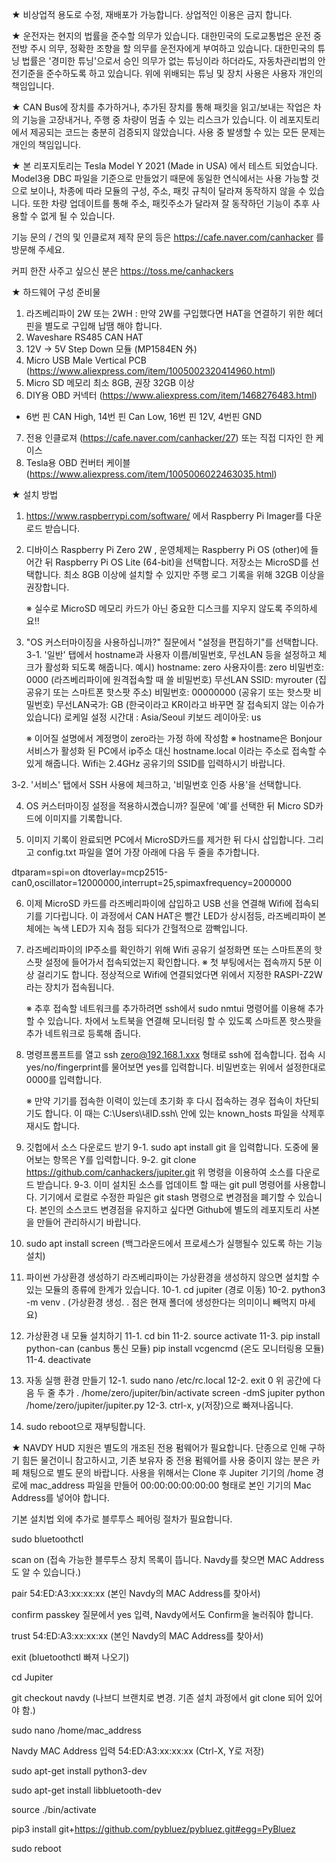 ★ 비상업적 용도로 수정, 재배포가 가능합니다.
   상업적인 이용은 금지 합니다.

★ 운전자는 현지의 법률을 준수할 의무가 있습니다.
   대한민국의 도로교통법은 운전 중 전방 주시 의무, 정확한 조향을 할 의무를 운전자에게 부여하고 있습니다.
   대한민국의 튜닝 법률은 '경미한 튜닝'으로서 승인 의무가 없는 튜닝이라 하더라도, 자동차관리법의 안전기준을 준수하도록 하고 있습니다.
   위에 위배되는 튜닝 및 장치 사용은 사용자 개인의 책임입니다.

★ CAN Bus에 장치를 추가하거나, 추가된 장치를 통해 패킷을 읽고/보내는 작업은 차의 기능을 고장내거나, 주행 중 차량이 멈출 수 있는 리스크가 있습니다.
   이 레포지토리에서 제공되는 코드는 충분히 검증되지 않았습니다.
   사용 중 발생할 수 있는 모든 문제는 개인의 책임입니다.

★ 본 리포지토리는 Tesla Model Y 2021 (Made in USA) 에서 테스트 되었습니다.
   Model3용 DBC 파일을 기준으로 만들었기 때문에 동일한 연식에서는 사용 가능할 것으로 보이나,
   차종에 따라 모듈의 구성, 주소, 패킷 규칙이 달라져 동작하지 않을 수 있습니다.
   또한 차량 업데이트를 통해 주소, 패킷주소가 달라져 잘 동작하던 기능이 추후 사용할 수 없게 될 수 있습니다.

기능 문의 / 건의 및 인클로져 제작 문의 등은 https://cafe.naver.com/canhacker 를 방문해 주세요.

커피 한잔 사주고 싶으신 분은 https://toss.me/canhackers





★ 하드웨어 구성 준비물

1. 라즈베리파이 2W 또는 2WH : 만약 2W를 구입했다면 HAT을 연결하기 위한 헤더핀을 별도로 구입해 납땜 해야 합니다.
2. Waveshare RS485 CAN HAT
3. 12V → 5V Step Down 모듈 (MP1584EN 外)
4. Micro USB Male Vertical PCB (https://www.aliexpress.com/item/1005002320414960.html)
5. Micro SD 메모리 최소 8GB, 권장 32GB 이상
6. DIY용 OBD 커넥터 (https://www.aliexpress.com/item/1468276483.html)
- 6번 핀 CAN High, 14번 핀 Can Low, 16번 핀 12V, 4번핀 GND
7. 전용 인클로져 (https://cafe.naver.com/canhacker/27) 또는 직접 디자인 한 케이스
8. Tesla용 OBD 컨버터 케이블 (https://www.aliexpress.com/item/1005006022463035.html)


★ 설치 방법
1. https://www.raspberrypi.com/software/
   에서 Raspberry Pi Imager를 다운로드 받습니다.

2. 디바이스 Raspberry Pi Zero 2W , 운영체제는 Raspberry Pi OS (other)에 들어간 뒤 Raspberry Pi OS Lite (64-bit)을 선택합니다.
   저장소는 MicroSD를 선택합니다. 최소 8GB 이상에 설치할 수 있지만 주행 로그 기록을 위해 32GB 이상을 권장합니다.
  
   ※ 실수로 MicroSD 메모리 카드가 아닌 중요한 디스크를 지우지 않도록 주의하세요!!

3. "OS 커스터마이징을 사용하십니까?" 질문에서 "설정을 편집하기"를 선택합니다.
 3-1. '일반' 탭에서 hostname과 사용자 이름/비밀번호, 무선LAN 등을 설정하고 체크가 활성화 되도록 해줍니다.
   예시) 
   hostname: zero
   사용자이름: zero
   비밀번호: 0000              (라즈베리파이에 원격접속할 때 쓸 비밀번호)
   무선LAN SSID: myrouter     (집 공유기 또는 스마트폰 핫스팟 주소)
   비밀번호: 00000000          (공유기 또는 핫스팟 비밀번호)
   무선LAN국가: GB              (한국이라고 KR이라고 바꾸면 잘 접속되지 않는 이슈가 있습니다)
   로케일 설정 시간대 : Asia/Seoul
   키보드 레이아웃: us

   ※ 이어질 설명에서 계정명이 zero라는 가정 하에 작성함
   ※ hostname은 Bonjour 서비스가 활성화 된 PC에서 ip주소 대신 hostname.local 이라는 주소로 접속할 수 있게 해줍니다.
      Wifi는 2.4GHz 공유기의 SSID를 입력하시기 바랍니다.

 3-2. '서비스' 탭에서 SSH 사용에 체크하고, '비밀번호 인증 사용'을 선택합니다.

4. OS 커스터마이징 설정을 적용하시곘습니까? 질문에 '예'를 선택한 뒤 Micro SD카드에 이미지를 기록합니다.

5. 이미지 기록이 완료되면 PC에서 MicroSD카드를 제거한 뒤 다시 삽입합니다.
    그리고 config.txt 파일을 열어 가장 아래에 다음 두 줄을 추가합니다.

dtparam=spi=on
dtoverlay=mcp2515-can0,oscillator=12000000,interrupt=25,spimaxfrequency=2000000

6. 이제 MicroSD 카드를 라즈베리파이에 삽입하고 USB 선을 연결해 Wifi에 접속되기를 기다립니다. 
   이 과정에서 CAN HAT은 빨간 LED가 상시점등, 라즈베리파이 본체에는 녹색 LED가 지속 점등 되다가 간헐적으로 깜빡입니다.

7. 라즈베리파이의 IP주소를 확인하기 위해 Wifi 공유기 설정화면 또는 스마트폰의 핫스팟 설정에 들어가서 접속되었는지 확인합니다.
   ※ 첫 부팅에서는 접속까지 5분 이상 걸리기도 합니다.
    정상적으로 Wifi에 연결되었다면 위에서 지정한 RASPI-Z2W라는 장치가 접속됩니다.

   ※ 추후 접속할 네트워크를 추가하려면 ssh에서 sudo nmtui 명령어를 이용해 추가할 수 있습니다.
     차에서 노트북을 연결해 모니터링 할 수 있도록 스마트폰 핫스팟을 추가 네트워크로 등록해 줍니다.

8. 명령프롬프트를 열고 ssh zero@192.168.1.xxx 형태로 ssh에 접속합니다.
   접속 시 yes/no/fingerprint를 물어보면 yes를 입력합니다.
   비밀번호는 위에서 설정한대로 0000를 입력합니다.

   ※ 만약 기기를 접속한 이력이 있는데 초기화 후 다시 접속하는 경우 접속이 차단되기도 합니다.
      이 때는 C:\Users\내ID\.ssh\ 안에 있는 known_hosts 파일을 삭제후 재시도 합니다.

9. 깃헙에서 소스 다운로드 받기
9-1. sudo apt install git  을 입력합니다. 도중에 물어보는 항목은 Y를 입력합니다.
  9-2. git clone https://github.com/canhackers/jupiter.git
       위 명령을 이용하여 소스를 다운로드 받습니다.
  9-3. 이미 설치된 소스를 업데이트 할 때는 git pull 명령어를 사용합니다.
     기기에서 로컬로 수정한 파일은 git stash 명령으로 변경점을 폐기할 수 있습니다.
     본인의 소스코드 변경점을 유지하고 싶다면 Github에 별도의 레포지토리 사본을 만들어 관리하시기 바랍니다.
10. sudo apt install screen (백그라운드에서 프로세스가 실행될수 있도록 하는 기능 설치)

11. 파이썬 가상환경 생성하기
라즈베리파이는 가상환경을 생성하지 않으면 설치할 수 있는 모듈의 종류에 한계가 있습니다.
10-1. cd jupiter    (경로 이동)
10-2. python3 -m venv .    (가상환경 생성.  . 점은 현재 폴더에 생성한다는 의미이니 빼먹지 마세요)

11. 가상환경 내 모듈 설치하기
11-1. cd bin
11-2. source activate
11-3. pip install python-can       (canbus 통신 모듈)
     pip install vcgencmd         (온도 모니터링용 모듈)
11-4. deactivate

12. 자동 실행 환경 만들기
12-1. sudo nano /etc/rc.local
12-2. exit 0 위 공간에 다음 두 줄 추가
 . /home/zero/jupiter/bin/activate
screen -dmS jupiter python /home/zero/jupiter/jupiter.py
12-3.  ctrl-x, y(저장)으로 빠져나옵니다.


13. sudo reboot으로 재부팅합니다.


★ NAVDY HUD 지원은 별도의 개조된 전용 펌웨어가 필요합니다.
단종으로 인해 구하기 힘든 물건이니 참고하시고, 기존 보유자 중 전용 펌웨어를 사용 중이지 않는 분은 카페 채팅으로 별도 문의 바랍니다.
사용을 위해서는 Clone 후 Jupiter 기기의 /home 경로에 mac_address 파일을 만들어 00:00:00:00:00:00 형태로 본인 기기의 Mac Address를 넣어야 합니다.

기본 설치법 외에 추가로 블루투스 페어링 절차가 필요합니다.


sudo bluetoothctl

scan on  (접속 가능한 블루투스 장치 목록이 뜹니다. Navdy를 찾으면 MAC Address도 알 수 있습니다.)

pair 54:ED:A3:xx:xx:xx  (본인 Navdy의 MAC Address를 찾아서)

confirm passkey 질문에서 yes 입력, Navdy에서도 Confirm을 눌러줘야 합니다.

trust 54:ED:A3:xx:xx:xx  (본인 Navdy의 MAC Address를 찾아서)

exit (bluetoothctl 빠져 나오기)

cd Jupiter

git checkout navdy  (나브디 브랜치로 변경. 기존 설치 과정에서 git clone 되어 있어야 함.)

sudo nano /home/mac_address

Navdy MAC Address 입력 54:ED:A3:xx:xx:xx (Ctrl-X, Y로 저장)

sudo apt-get install python3-dev

sudo apt-get install libbluetooth-dev

source ./bin/activate

pip3 install git+https://github.com/pybluez/pybluez.git#egg=PyBluez

sudo reboot
